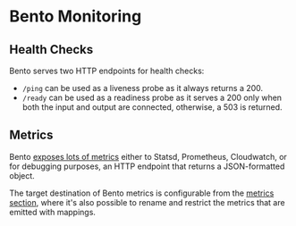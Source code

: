 # Bento Monitoring

## Health Checks

Bento serves two HTTP endpoints for health checks:

- `/ping` can be used as a liveness probe as it always returns a 200.
- `/ready` can be used as a readiness probe as it serves a 200 only when both the input and output are connected, otherwise, a 503 is returned.

## Metrics

Bento [exposes lots of metrics](../../components/metrics) either to Statsd, Prometheus, Cloudwatch, or for debugging purposes, an HTTP endpoint that returns a JSON-formatted object.

The target destination of Bento metrics is configurable from the [metrics section](../../components/metrics), where it's also possible to rename and restrict the metrics that are emitted with mappings.